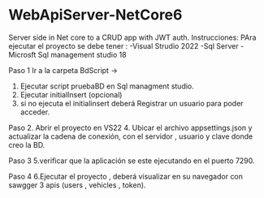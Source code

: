 # WebApiServer-NetCore6
Server side in Net core to a CRUD app with JWT auth. 
Instrucciones: 
PAra ejecutar el proyecto se debe tener :
-Visual Strudio 2022
-Sql Server 
-Microsft Sql management studio 18

Paso 1
Ir a la carpeta BdScript -> 
1. Ejecutar script pruebaBD en Sql managment studio. 
2. Ejecutar initialInsert (opcional) 
3. si no ejecuta el initialinsert deberá Registrar un usuario para poder acceder.

Paso 2.
Abrir el proyecto en VS22 
4. Ubicar el archivo appsettings.json y actualizar la cadena de conexión, con el servidor , usuario y clave donde creo la BD.

Paso 3
5.verificar que la aplicación se este ejecutando en el puerto 7290. 

Paso 4
6.Ejecutar el proyecto , deberá visualizar  en su navegador con sawgger 3 apis (users , vehicles , token).


